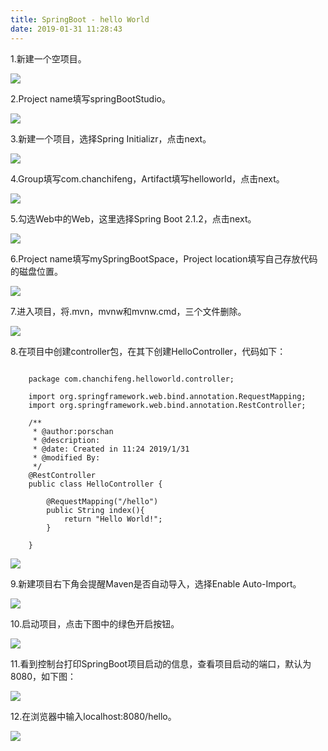 ```yaml
---
title: SpringBoot - hello World
date: 2019-01-31 11:28:43
---
```


1.新建一个空项目。

![](springboot-helloworld/0.png)

2.Project name填写springBootStudio。

![](springboot-helloworld/0.1.png)

3.新建一个项目，选择Spring Initializr，点击next。

![](springboot-helloworld/1.png)

4.Group填写com.chanchifeng，Artifact填写helloworld，点击next。

![](springboot-helloworld/2.png)

5.勾选Web中的Web，这里选择Spring Boot 2.1.2，点击next。

![](springboot-helloworld/3.png)

6.Project name填写mySpringBootSpace，Project location填写自己存放代码的磁盘位置。

![](springboot-helloworld/4.png)

7.进入项目，将.mvn，mvnw和mvnw.cmd，三个文件删除。

![](springboot-helloworld/5.png)

8.在项目中创建controller包，在其下创建HelloController，代码如下：

```

	package com.chanchifeng.helloworld.controller;
	
	import org.springframework.web.bind.annotation.RequestMapping;
	import org.springframework.web.bind.annotation.RestController;
	
	/**
	 * @author:porschan
	 * @description:
	 * @date: Created in 11:24 2019/1/31
	 * @modified By:
	 */
	@RestController
	public class HelloController {
	
	    @RequestMapping("/hello")
	    public String index(){
	        return "Hello World!";
	    }
	    
	}

```

![](springboot-helloworld/6.png)

9.新建项目右下角会提醒Maven是否自动导入，选择Enable Auto-Import。

![](springboot-helloworld/7.png)

10.启动项目，点击下图中的绿色开启按钮。

![](springboot-helloworld/8.png)

11.看到控制台打印SpringBoot项目启动的信息，查看项目启动的端口，默认为8080，如下图：

![](springboot-helloworld/9.png)

12.在浏览器中输入localhost:8080/hello。

![](springboot-helloworld/10.png)
